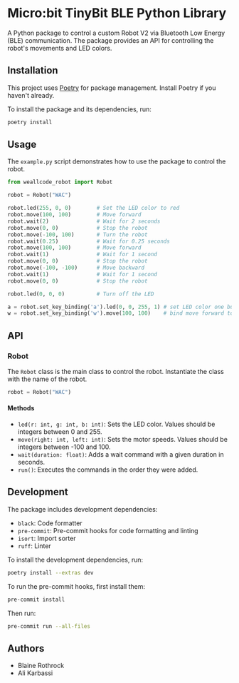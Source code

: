 # Micro:bit TinyBit BLE Python Library

A Python package to control a custom Robot V2 via Bluetooth Low Energy (BLE) communication. The package provides an API for controlling the robot's movements and LED colors.

## Installation

This project uses [Poetry](https://python-poetry.org/) for package management. Install Poetry if you haven't already.

To install the package and its dependencies, run:

```bash
poetry install
```

## Usage

The `example.py` script demonstrates how to use the package to control the robot.

```python
from weallcode_robot import Robot

robot = Robot("WAC")

robot.led(255, 0, 0)        # Set the LED color to red
robot.move(100, 100)        # Move forward
robot.wait(2)               # Wait for 2 seconds
robot.move(0, 0)            # Stop the robot
robot.move(-100, 100)       # Turn the robot
robot.wait(0.25)            # Wait for 0.25 seconds
robot.move(100, 100)        # Move forward
robot.wait(1)               # Wait for 1 second
robot.move(0, 0)            # Stop the robot
robot.move(-100, -100)      # Move backward
robot.wait(1)               # Wait for 1 second
robot.move(0, 0)            # Stop the robot

robot.led(0, 0, 0)          # Turn off the LED

a = robot.set_key_binding('a').led(0, 0, 255, 1) # set LED color one button A
w = robot.set_key_binding('w').move(100, 100)    # bind move forward to key W
```

## API

### Robot

The `Robot` class is the main class to control the robot. Instantiate the class with the name of the robot.

```python
robot = Robot("WAC")
```

#### Methods

- `led(r: int, g: int, b: int)`: Sets the LED color. Values should be integers between 0 and 255.
- `move(right: int, left: int)`: Sets the motor speeds. Values should be integers between -100 and 100.
- `wait(duration: float)`: Adds a wait command with a given duration in seconds.
- `run()`: Executes the commands in the order they were added.

## Development

The package includes development dependencies:

- `black`: Code formatter
- `pre-commit`: Pre-commit hooks for code formatting and linting
- `isort`: Import sorter
- `ruff`: Linter

To install the development dependencies, run:

```bash
poetry install --extras dev
```

To run the pre-commit hooks, first install them:

```bash
pre-commit install
```

Then run:

```bash
pre-commit run --all-files
```

## Authors

- Blaine Rothrock
- Ali Karbassi
